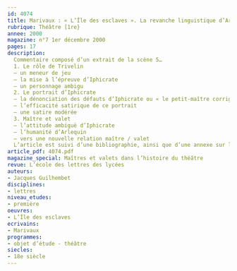 ```yaml
---
id: 4074
title: Marivaux : « L’Île des esclaves ». La revanche linguistique d’Arlequin
rubrique: Théâtre [1re}
annee: 2000
magazine: n°7 1er décembre 2000
pages: 17
description: 
  Commentaire composé d’un extrait de la scène 5…
  1. Le rôle de Trivelin
  – un meneur de jeu
  – la mise à l’épreuve d’Iphicrate
  – un personnage ambigu
  2. Le portrait d’Iphicrate
  – la dénonciation des défauts d’Iphicrate ou « le petit-maître corrigé »
  – l’efficacité satirique de ce portrait
  – une satire modérée
  3. Maître et valet
  – l’attitude ambiguë d’Iphicrate
  – l’humanité d’Arlequin
  – vers une nouvelle relation maître / valet
  L’article est suivi d’une bibliographie, ainsi que d’une annexe sur les jeux de miroir dans « L’Île des esclaves ».
article_pdf: 4074.pdf
magazine_special: Maîtres et valets dans l’histoire du théâtre
revue: L’école des lettres des lycées
auteurs:
- Jacques Guilhembet
disciplines:
- lettres
niveau_etudes:
- première
oeuvres:
- L’Île des esclaves
ecrivains:
- Marivaux
programmes:
- objet d’étude - théâtre
siecles:
- 18e siècle
---
```

